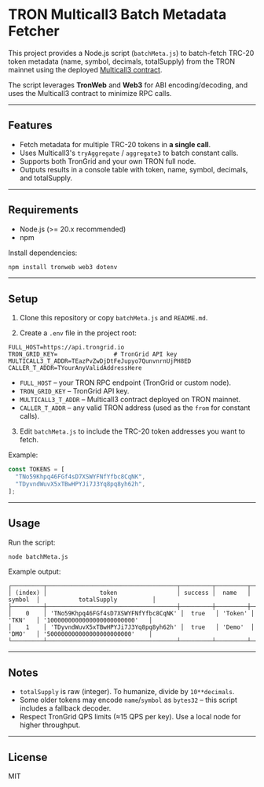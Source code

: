 # TRON Multicall3 Batch Metadata Fetcher

This project provides a Node.js script (`batchMeta.js`) to batch-fetch TRC-20 token metadata (name, symbol, decimals, totalSupply) from the TRON mainnet using the deployed [Multicall3 contract](https://tronscan.org/#/contract/TEazPvZwDjDtFeJupyo7QunvnrnUjPH8ED/code).

The script leverages **TronWeb** and **Web3** for ABI encoding/decoding, and uses the Multicall3 contract to minimize RPC calls.

---

## Features

- Fetch metadata for multiple TRC-20 tokens in **a single call**.
- Uses Multicall3's `tryAggregate` / `aggregate3` to batch constant calls.
- Supports both TronGrid and your own TRON full node.
- Outputs results in a console table with token, name, symbol, decimals, and totalSupply.

---

## Requirements

- Node.js (>= 20.x recommended)
- npm

Install dependencies:

```bash
npm install tronweb web3 dotenv
```

---

## Setup

1. Clone this repository or copy `batchMeta.js` and `README.md`.

2. Create a `.env` file in the project root:

```env
FULL_HOST=https://api.trongrid.io
TRON_GRID_KEY=                # TronGrid API key
MULTICALL3_T_ADDR=TEazPvZwDjDtFeJupyo7QunvnrnUjPH8ED
CALLER_T_ADDR=TYourAnyValidAddressHere
```

- `FULL_HOST` – your TRON RPC endpoint (TronGrid or custom node).
- `TRON_GRID_KEY` – TronGrid API key.
- `MULTICALL3_T_ADDR` – Multicall3 contract deployed on TRON mainnet.
- `CALLER_T_ADDR` – any valid TRON address (used as the `from` for constant calls).

3. Edit `batchMeta.js` to include the TRC-20 token addresses you want to fetch.

Example:

```js
const TOKENS = [
  "TNo59Khpq46FGf4sD7XSWYFNfYfbc8CqNK",
  "TDyvndWuvX5xTBwHPYJi7J3Yq8pq8yh62h",
];
```

---

## Usage

Run the script:

```bash
node batchMeta.js
```

Example output:

```
┌─────────┬─────────────────────────────────────┬─────────┬─────────┬───────────┬───────────────────────────────┐
│ (index) │               token                 │ success │  name   │  symbol  │           totalSupply          │
├─────────┼─────────────────────────────────────┼─────────┼─────────┼─────────┼───────────────────────────────┤
│    0    │ 'TNo59Khpq46FGf4sD7XSWYFNfYfbc8CqNK' │  true   │ 'Token' │  'TKN'   │ '1000000000000000000000000'   │
│    1    │ 'TDyvndWuvX5xTBwHPYJi7J3Yq8pq8yh62h' │  true   │ 'Demo'  │  'DMO'   │ '500000000000000000000000'    │
└─────────┴─────────────────────────────────────┴─────────┴─────────┴─────────┴───────────────────────────────┘
```

---

## Notes

- `totalSupply` is raw (integer). To humanize, divide by `10**decimals`.
- Some older tokens may encode `name`/`symbol` as `bytes32` – this script includes a fallback decoder.
- Respect TronGrid QPS limits (≈15 QPS per key). Use a local node for higher throughput.

---

## License

MIT
